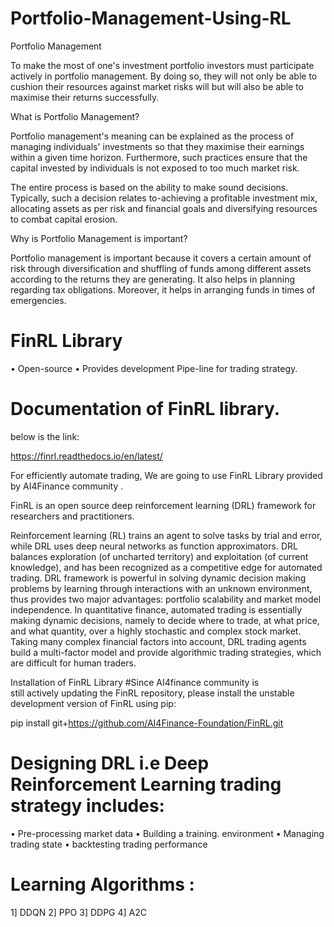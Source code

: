 # Portfolio-Management-Using-RL

Portfolio Management

To make the most of one's investment portfolio investors must participate actively in portfolio
management. By doing so, they will not only be able to cushion their resources against market risks will 
but will also be able to maximise their returns successfully.

What is Portfolio Management?

Portfolio management's meaning can be explained as the process of managing individuals'
investments so that they maximise their earnings within a given time horizon. Furthermore, such
practices ensure that the capital invested by individuals is not exposed to too much market risk.

The entire process is based on the ability to make sound decisions. Typically, such a decision relates
to-achieving a profitable investment mix, allocating assets as per risk and financial goals and
diversifying resources to combat capital erosion.


Why is Portfolio Management is important?

Portfolio management is important because it covers a certain amount of risk through diversification and shuffling of funds among different assets according to the returns they are generating. It also helps in planning regarding tax obligations. Moreover, it helps in arranging funds in times of emergencies.



# FinRL Library

• Open-source 
• Provides development Pipe-line for trading strategy.

# Documentation of FinRL library.
below is the link:

https://finrl.readthedocs.io/en/latest/


For efficiently automate trading, We are going to use FinRL Library provided by  AI4Finance community .

FinRL is an open source deep reinforcement learning (DRL) framework for researchers and practitioners.

Reinforcement learning (RL) trains an agent to solve tasks by trial and error, while DRL uses deep neural networks as function approximators. DRL balances exploration (of uncharted territory) and exploitation (of current knowledge), and has been recognized as a competitive edge for automated trading. DRL framework is powerful in solving dynamic decision making problems by learning through interactions with an unknown environment, thus provides two major advantages: portfolio scalability and market model independence. In quantitative finance, automated trading is essentially making dynamic decisions, namely to decide where to trade, at what price, and what quantity, over a highly stochastic and complex stock market. Taking many complex financial factors into account, DRL trading agents build a multi-factor model and provide algorithmic trading strategies, which are difficult for human traders.

Installation of FinRL Library
#Since AI4finance community is  
still actively updating the FinRL repository, please install the unstable development version of FinRL using pip:


pip install git+https://github.com/AI4Finance-Foundation/FinRL.git

# Designing DRL i.e Deep Reinforcement Learning trading strategy includes:
 • Pre-processing market data 
 • Building a training. environment
 • Managing trading state
 • backtesting trading performance
 
 # Learning Algorithms :
   1] DDQN 
   2] PPO 
   3] DDPG 
   4] A2C 
   
